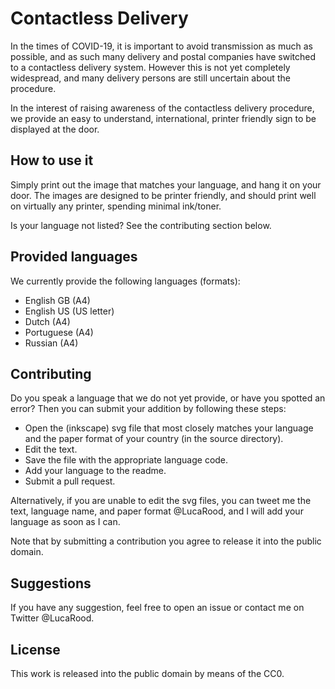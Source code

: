 # Contactless Delivery

In the times of COVID-19, it is important to avoid transmission as much as possible, and as such many delivery and postal companies have switched to a contactless delivery system. However this is not yet completely widespread, and many delivery persons are still uncertain about the procedure.

In the interest of raising awareness of the contactless delivery procedure, we provide an easy to understand, international, printer friendly sign to be displayed at the door.

## How to use it
Simply print out the image that matches your language, and hang it on your door. The images are designed to be printer friendly, and should print well on virtually any printer, spending minimal ink/toner.

Is your language not listed? See the contributing section below.

## Provided languages
We currently provide the following languages (formats):
* English GB (A4)
* English US (US letter)
* Dutch (A4)
* Portuguese (A4)
* Russian (A4)

## Contributing
Do you speak a language that we do not yet provide, or have you spotted an error?
Then you can submit your addition by following these steps:
* Open the (inkscape) svg file that most closely matches your language and the paper format of your country (in the source directory).
* Edit the text.
* Save the file with the appropriate language code.
* Add your language to the readme.
* Submit a pull request.

Alternatively, if you are unable to edit the svg files, you can tweet me the text, language name, and paper format @LucaRood, and I will add your language as soon as I can.

Note that by submitting a contribution you agree to release it into the public domain.

## Suggestions
If you have any suggestion, feel free to open an issue or contact me on Twitter @LucaRood.

## License

This work is released into the public domain by means of the CC0.

